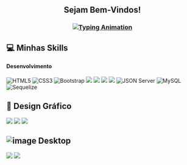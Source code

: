 


<h2 align="center">Sejam Bem-Vindos!</h2>

<h3 align="center">
  <a href="https://github.com/wagnerlimanet">
    <img src="https://readme-typing-svg.herokuapp.com?font=Arial&size=22&duration=3000&color=447FF7&center=true&vCenter=true&width=780&height=45&lines=Meu+nome+%C3%A9+Alber.;Sou+formado+em+Administração.;Tenho+conhecimentos+em+Power+BI,+e+Design+Gráfico!" alt="Typing Animation">
  </a>
</h3>


<samp></samp>


<samp></samp>




<samp>

</samp>



## 💻 Minhas Skills 
#### Desenvolvimento
![HTML5](https://img.shields.io/badge/HTML5-333?style=for-the-badge&logo=html5)
![CSS3](https://img.shields.io/badge/CSS3-000?style=for-the-badge&logo=css3&logoColor=02A9FF)
![Bootstrap](https://img.shields.io/badge/Bootstrap-000?style=for-the-badge&logo=bootstrap)
<img src="https://img.shields.io/badge/GitHub-181717?style=for-the-badge&logo=github&logoColor=white" />
<img src="https://img.shields.io/badge/JavaScript-F7DF1E?style=for-the-badge&logo=javascript&logoColor=black" />
<img src="https://img.shields.io/badge/Node.js-339933?style=for-the-badge&logo=nodedotjs&logoColor=white" />
<img src="https://img.shields.io/badge/React-61DAFB?style=for-the-badge&logo=react&logoColor=black" />
![JSON Server](https://img.shields.io/badge/Database-JSON%20Server-green?style=flat&logo=json)
![MySQL](https://img.shields.io/badge/MySQL-blue)
![Sequelize](https://img.shields.io/badge/Sequelize-ORM%20for%20Node.js-4479A1?logo=sequelize)







## 🎨 Design Gráfico 
<img src="https://img.shields.io/badge/Adobe%20Photoshop-31A8FF?style=for-the-badge&logo=Adobe%20Photoshop&logoColor=black"/>  <img src="https://img.shields.io/badge/Adobe%20Illustrator-FF9A00?style=for-the-badge&logo=adobe%20illustrator&logoColor=white" /> <img src="https://img.shields.io/badge/CorelDRAW-47A141?style=for-the-badge&logo=coreldraw&logoColor=white" />
 ## ![image](https://github.com/user-attachments/assets/cc697601-3764-48f0-8bee-882e6adcf830) Desktop

<img src="https://img.shields.io/badge/Power%20BI-F2C811?style=for-the-badge&logo=powerbi&logoColor=black" /> <img src="https://img.shields.io/badge/Excel-2019-217346?logo=microsoft-excel&logoColor=white" />


       
